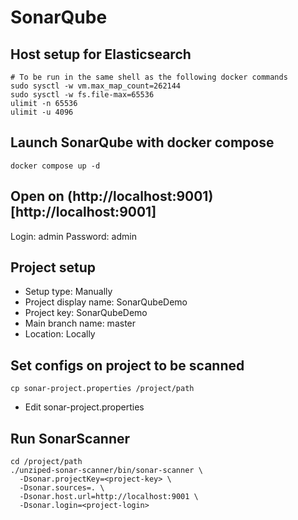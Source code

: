# SonarQube

## Host setup for Elasticsearch
```
# To be run in the same shell as the following docker commands
sudo sysctl -w vm.max_map_count=262144
sudo sysctl -w fs.file-max=65536
ulimit -n 65536
ulimit -u 4096
```

## Launch SonarQube with docker compose
`docker compose up -d`

## Open on (http://localhost:9001)[http://localhost:9001]
Login: admin
Password: admin

## Project setup
- Setup type: Manually
- Project display name: SonarQubeDemo
- Project key: SonarQubeDemo
- Main branch name: master
- Location: Locally

## Set configs on project to be scanned
```
cp sonar-project.properties /project/path
```
- Edit sonar-project.properties

## Run SonarScanner 
```
cd /project/path
./unziped-sonar-scanner/bin/sonar-scanner \
  -Dsonar.projectKey=<project-key> \
  -Dsonar.sources=. \
  -Dsonar.host.url=http://localhost:9001 \
  -Dsonar.login=<project-login>
```
